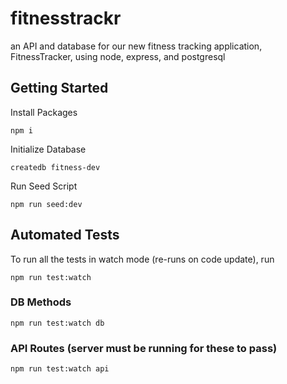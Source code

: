 # fitnesstrackr

an API and database for our new fitness tracking application, FitnessTracker, using node, express, and postgresql

## Getting Started

Install Packages

    npm i

Initialize Database

    createdb fitness-dev
    
Run Seed Script
    
    npm run seed:dev

## Automated Tests

To run all the tests in watch mode (re-runs on code update), run

    npm run test:watch

### DB Methods

    npm run test:watch db

### API Routes (server must be running for these to pass)

    npm run test:watch api

